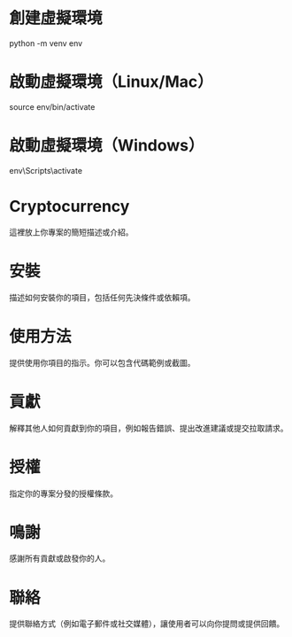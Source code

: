 # 創建虛擬環境
python -m venv env

# 啟動虛擬環境（Linux/Mac）
source env/bin/activate  

# 啟動虛擬環境（Windows）
env\Scripts\activate


# Cryptocurrency
這裡放上你專案的簡短描述或介紹。

# 安裝
描述如何安裝你的項目，包括任何先決條件或依賴項。

# 使用方法
提供使用你項目的指示。你可以包含代碼範例或截圖。

# 貢獻
解釋其他人如何貢獻到你的項目，例如報告錯誤、提出改進建議或提交拉取請求。

# 授權
指定你的專案分發的授權條款。

# 鳴謝
感謝所有貢獻或啟發你的人。

# 聯絡
提供聯絡方式（例如電子郵件或社交媒體），讓使用者可以向你提問或提供回饋。
